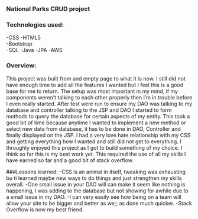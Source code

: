 ### National Parks CRUD project

### Technologies used:
-CSS
-HTML5    
-Bootstrap    
 -SQL
-Java
-JPA
-AWS

### Overview:
This project was built from and empty page to what it is now. I still did not have enough time to add all the features I wanted but I feel this is a good base for me to return. The setup was most important in my mind, if my components weren’t talking to each other properly then I’m in trouble before I even really started. After test were run to ensure my DAO was talking to my database and controller talking to the JSP and DAO I started to form methods to query the database for certain aspects of my entity. This took a good bit of time because anytime I wanted to implement a new method or select new data from database, it has to be done in DAO, Controller and finally displayed on the JSP. I had a very love hate relationship with my CSS and getting everything how I wanted and still did not get to everything. I throughly enjoyed this project as I got to build something of my choice. I think so far this is my best work yet. This required the use of all my skills I have earned so far and a good bit of stack overflow.



###Lessons learned:
-CSS is an animal in itself, tweaking was exhausting bu ti learned maybe new ways to do things and just strengthen my skills overall.
-One small issue in your DAO will can make it seem like nothing is happening, I was adding to the database but not showing for awhile due to a small issue in my DAO.
-I can very easily see how being on a team will allow your site to be bigger and better as we;; as  done much quicker.
-Stack Overflow is now my best friend.
